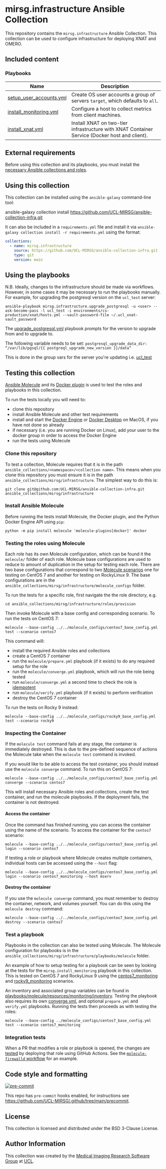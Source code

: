 # mirsg.infrastructure Ansible Collection

This repository contains the `mirsg.infrastructure` Ansible Collection. This
collection can be used to configure infrastructure for deploying XNAT and OMERO.

## Included content

### Playbooks

| Name                                                         | Description                                                                                   |
| ------------------------------------------------------------ | --------------------------------------------------------------------------------------------- |
| [setup_user_accounts.yml](playbooks/setup_user_accounts.yml) | Create OS user accounts a group of servers `target`, which defaults to `all`.                 |
| [install_monitoring.yml](playbooks/install_monitoring.yml)   | Configure a host to collect metrics from client machines.                                     |
| [install_xnat.yml](playbooks/install_xnat.yml)               | Install XNAT on two-tier infrastructure with XNAT Container Service (Docker host and client). |

## External requirements

Before using this collection and its playbooks, you must install the
[necessary Ansible collections and roles](meta/requirements.yml).

## Using this collection

This collection can be installed using the `ansible-galaxy` command-line tool:

ansible-galaxy collection install
<https://github.com/UCL-MIRSG/ansible-collection-infra.git>

It can also be included in a `requirements.yml` file and install it via
`ansible-galaxy collection install -r requirements.yml` using the format:

```yaml
collections:
  - name: mirsg.infrastructure
    source: https://github.com/UCL-MIRSG/ansible-collection-infra.git
    type: git
    version: main
```

## Using the playbooks

N.B. Ideally, changes to the infrastructure should be made via workflows.
However, in some cases it may be necessary to run the playbooks manually. For
example, for upgrading the postgresql version on the `ucl_test` server:

```shell
ansible-playbook mirsg.infrastructure.upgrade_postgresql -u <user> --ask-become-pass -l ucl_test -i environments/cs-production/xnat/hosts.yml --vault-password-file ~/.ucl_xnat-vault_password
```

The [upgrade_postgresql.yml](./playbooks/upgrade_postgresql.yml) playbook
prompts for the version to upgrade from and to upgrade to.

The following variable needs to be set:
`postgresql_upgrade_data_dir: “/var/lib/pgsql/{{ postgreql_upgrade_new_version }}/data”`

This is done in the group vars for the server you're updating i.e.
[ucl_test](https://github.com/UCL-MIRSG/UCLMedicalImagingEnv/tree/main/environments/cs-production/xnat/group_vars/ucl_test)

## Testing this collection

[Ansible Molecule](https://ansible.readthedocs.io/projects/molecule/) and its
[Docker plugin](https://github.com/ansible-community/molecule-plugins) is used
to test the roles and playbooks in this collection.

To run the tests locally you will need to:

- clone this repository
- install Ansible Molecule and other test requirements
- install and start the [Docker Engine](https://docs.docker.com/engine/install/)
  or [Docker Desktop](https://www.docker.com/products/docker-desktop/) on MacOS,
  if you have not done so already
- if necessary (i.e. you are running Docker on Linux), add your user to the
  docker group in order to access the Docker Engine
- run the tests using Molecule

### Clone this repository

To test a collection, Molecule requires that it is in the path
`ansible_collections/<namespace>/<collection name>`. This means when you clone
this repository you must ensure it is in the path
`ansible_collections/mirsg/infrastructure`. The simplest way to do this is:

```shell
git clone git@github.com:UCL-MIRSG/ansible-collection-infra.git ansible_collections/mirsg/infrastructure
```

### Install Ansible Molecule

Before running the tests install Molecule, the Docker plugin, and the Python
Docker Engine API using `pip`:

```shell
python -m pip install molecule 'molecule-plugins[docker]' docker
```

### Testing the roles using Molecule

Each role has its own Molecule configuration, which can be found it the
`molecule/` folder of each role. Molecule base configurations are used to reduce
to amount of duplication in the setup for testing each role. There are two base
configurations that correspond to two
[Molecule scenarios](https://ansible.readthedocs.io/projects/molecule/getting-started/#molecule-scenarios)
one for testing on CentOS 7 and another for testing on RockyLinux 9. The base
configurations are in the
`ansible_collections/mirsg/infrastructure/molecule_configs` folder.

To run the tests for a specific role, first navigate the the role directory,
e.g.

```shell
cd ansible_collections/mirsg/infrastructure/roles/provision
```

Then invoke Molecule with a base config and corresponding scenario. To run the
tests on CentOS 7:

```shell
molecule --base-config ../../molecule_configs/centos7_base_config.yml test --scenario centos7
```

This command will:

- install the required Ansible roles and collections
- create a CentOS 7 container
- run the `molecule/prepare.yml` playbook (if it exists) to do any required
  setup for the role
- run the `molecule/converge.yml` playbook, which will run the role being tested
- run `molecule/converge.yml` a second time to check the role is
  [idempotent](https://docs.ansible.com/ansible/latest/reference_appendices/glossary.html#term-Idempotency)
- run `molecule/verify.yml` playbook (if it exists) to perform verification
- destroy the CentOS 7 container

To run the tests on Rocky 9 instead:

```shell
molecule --base-config ../../molecule_configs/rocky9_base_config.yml test --scenario rocky9
```

### Inspecting the Container

If the `molecule test` command fails at any stage, the container is immediately
destroyed. This is due to the pre-defined sequence of actions the Molecule take
when the `molecule test` command is invoked.

If you would like to be able to access the test container, you should instead
use the `molecule converge` command. To run this on CentOS 7:

```shell
molecule --base-config ../../molecule_configs/centos7_base_config.yml converge --scenario centos7
```

This will install necessary Ansible roles and collections, create the test
container, and run the molecule playbooks. If the deployment fails, the
container is not destroyed.

#### Access the container

Once the command has finished running, you can access the container using the
name of the scenario. To access the container for the `centos7` scenario:

```shell
molecule --base-config ../../molecule_configs/centos7_base_config.yml login --scenario centos7
```

If testing a role or playbook where Molecule creates multiple containers,
individual hosts can be accessed using the `--host` flag:

```shell
molecule --base-config ../../molecule_configs/centos7_base_config.yml login --scenario centos7_monitoring --host mserv
```

#### Destroy the container

If you use the `molecule converge` command, you must remember to destroy the
container, network, and volumes yourself. You can do this using the
`molecule destroy` command:

```shell
molecule --base-config ../../molecule_configs/centos7_base_config.yml  destroy --scenario centos7
```

### Test a playbook

Playbooks in the collection can also be tested using Molecule. The Molecule
configuration for playbooks is in the
`ansible_collections/mirsg/infrastructure/playbooks/molecule` folder.

An example of how to setup testing for a playbook can be seen by looking at the
tests for the `mirsg.install_monitoring` playbook in this collection. This is
tested on CentOS 7 and RockyLinux 9 using the
[centos7_monitoring](./playbooks/molecule/centos7_monitoring/) and
[rocky9_monitoring](./playbooks/molecule/rocky9_monitoring/) scenarios.

An inventory and associated group variables can be found in
[playbooks/molecule/resources/monitoring/inventory](./playbooks/molecule/resources/monitoring/inventory/).
Testing the playbook also requires its own
[converge.yml](./playbooks/molecule/resources/monitoring/converge.yml), and
optional `prepare.yml` and `verify.yml` playbooks. Running the tests then
proceeds as with testing the roles:

```shell
molecule --base-config ../molecule_configs/centos7_base_config.yml test --scenario centos7_monitoring
```

### Integration tests

When a PR that modifies a role or playbook is opened, the changes are
[tested](.github/workflows/) by deploying that role using GitHub Actions. See
the [`molecule-firewalld` workflow](.github/workflows/molecule-firewalld.yaml)
for an example.

## Code style and formatting

[![pre-commit](https://img.shields.io/badge/pre--commit-enabled-brightgreen?logo=pre-commit&logoColor=white)](https://github.com/pre-commit/pre-commit)

This repo has `pre-commit` hooks enabled, for instructions see
<https://github.com/UCL-MIRSG/.github/tree/main/precommit>.

## License

This collection is licensed and distributed under the BSD 3-Clause License.

## Author Information

This collection was created by the
[Medical Imaging Research Software Group](https://www.ucl.ac.uk/advanced-research-computing/expertise/research-software-development/medical-imaging-research-software-group)
at [UCL](https://www.ucl.ac.uk/).
